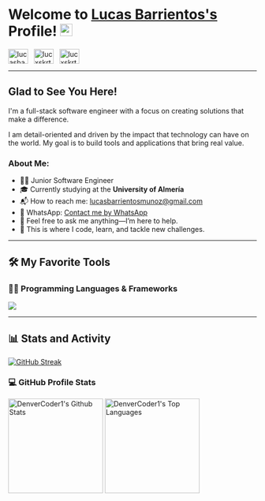 # Welcome to [Lucas Barrientos's](https://lucasbarrientos.es/) Profile! <a href="https://lucasbarrientos.es/" target="_blank"><img src="https://media.giphy.com/media/hvRJCLFzcasrR4ia7z/giphy.gif" width="25px"></a>

<a href="https://www.linkedin.com/in/lucasbarrientosdev/" target="_blank"><img align="center" src="https://raw.githubusercontent.com/rahuldkjain/github-profile-readme-generator/master/src/images/icons/Social/linked-in-alt.svg" alt="lucasbarrientosdev" height="30" width="40" /></a>
&nbsp;
<a href="https://twitter.com/lucxskrt" target="_blank"><img align="center" src="https://raw.githubusercontent.com/rahuldkjain/github-profile-readme-generator/master/src/images/icons/Social/twitter.svg" alt="lucxskrt" height="30" width="40" /></a>
&nbsp;
<a href="https://www.instagram.com/lucxskrt/" target="_blank"><img align="center" src="https://raw.githubusercontent.com/rahuldkjain/github-profile-readme-generator/master/src/images/icons/Social/instagram.svg" alt="lucxskrt" height="30" width="40" /></a>

---

## Glad to See You Here!

I'm a full-stack software engineer with a focus on creating solutions that make a difference.

I am detail-oriented and driven by the impact that technology can have on the world. My goal is to build tools and applications that bring real value.

### About Me:
- 👨‍🎓 Junior Software Engineer
- 🎓 Currently studying at the **University of Almería**
- 📬 How to reach me: [lucasbarrientosmunoz@gmail.com](mailto:lucasbarrientosmunoz@gmail.com)
- 📨 WhatsApp: [Contact me by WhatsApp](https://wa.link/8o81b3)
- 💬 Feel free to ask me anything—I’m here to help.
- 💪 This is where I code, learn, and tackle new challenges.

---

## 🛠️ My Favorite Tools

### 👨‍💻 Programming Languages & Frameworks

<p>
  <a href="https://skillicons.dev">
    <img src="https://skillicons.dev/icons?i=js,html,css,java,spring,mysql,react,azure,idea,vscode"/>
  </a>
</p>

---

## 📊 Stats and Activity

[![GitHub Streak](https://streak-stats.demolab.com?user=lbm410&theme=iceberg&exclude_days=Sun%2CSat)](https://git.io/streak-stats)
 <h3>💻 GitHub Profile Stats</h3>

  <!-- https://github.com/anuraghazra/github-readme-stats -->

  <a href="https://github.com/anuraghazra/github-readme-stats"><img alt="DenverCoder1's Github Stats" src="https://denvercoder1-github-readme-stats.vercel.app/api/?username=lbm410&show_icons=true&include_all_commits=true&count_private=true&theme=react&hide_border=true&bg_color=1F222E&title_color=F85D7F&icon_color=F8D866" height="192px"/></a>
  <a href="https://github.com/anuraghazra/github-readme-stats"><img alt="DenverCoder1's Top Languages" src="https://denvercoder1-github-readme-stats.vercel.app/api/top-langs/?username=lbm410&langs_count=8&layout=compact&theme=react&hide_border=true&bg_color=1F222E&title_color=F85D7F&icon_color=F8D866&hide=Jupyter%20Notebook,Roff" height="192px"/></a>
  <br/>
